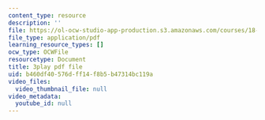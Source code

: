 ```yaml
---
content_type: resource
description: ''
file: https://ol-ocw-studio-app-production.s3.amazonaws.com/courses/18-086-mathematical-methods-for-engineers-ii-spring-2006/b460df40576dff14f8b5b47314bc119a_sleOqiMUTXE.pdf
file_type: application/pdf
learning_resource_types: []
ocw_type: OCWFile
resourcetype: Document
title: 3play pdf file
uid: b460df40-576d-ff14-f8b5-b47314bc119a
video_files:
  video_thumbnail_file: null
video_metadata:
  youtube_id: null
---
```

